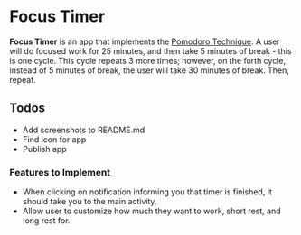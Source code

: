 # Focus Timer

**Focus Timer** is an app that implements the [Pomodoro Technique](https://en.wikipedia.org/wiki/Pomodoro_Technique).
A user will do focused work for 25 minutes, and then take 5 minutes of break - this is one cycle. This cycle repeats
3 more times; however, on the forth cycle, instead of 5 minutes of break, the user will
take 30 minutes of break. Then, repeat.

## Todos

- Add screenshots to README.md
- Find icon for app
- Publish app

### Features to Implement

- When clicking on notification informing you that timer is finished, it
should take you to the main activity. 
- Allow user to customize how much they want to work, short rest, and 
long rest for.
